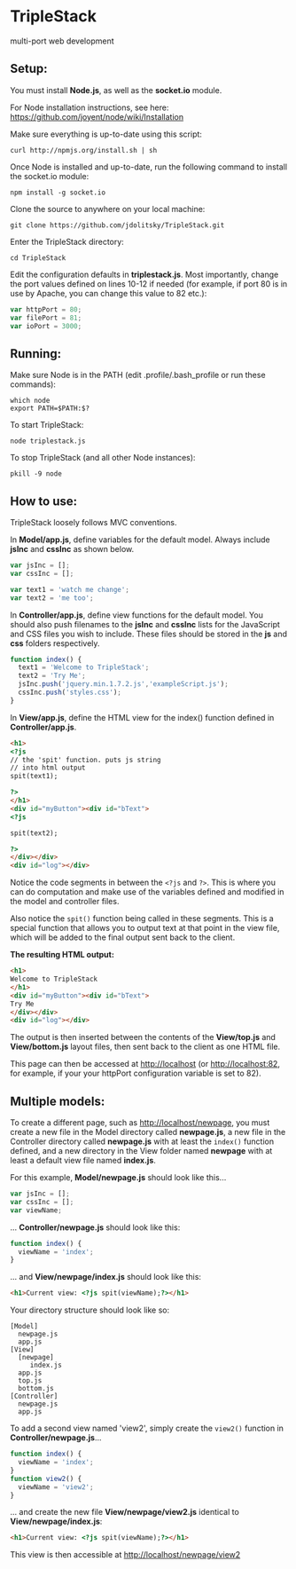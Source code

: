 TripleStack
=========

multi-port web development

Setup:
--------
You must install **Node.js**, as well as the **socket.io** module.

For Node installation instructions, see here: <a href="https://github.com/joyent/node/wiki/Installation" target="_blank">https://github.com/joyent/node/wiki/Installation</a>

Make sure everything is up-to-date using this script:
```
curl http://npmjs.org/install.sh | sh
```

Once Node is installed and up-to-date, run the following command to install the socket.io module:
```
npm install -g socket.io
```

Clone the source to anywhere on your local machine:
```
git clone https://github.com/jdolitsky/TripleStack.git
```
Enter the TripleStack directory:
```
cd TripleStack
```
Edit the configuration defaults in **triplestack.js**. Most importantly, change the port values defined on lines 10-12 if needed (for example, if port 80 is in use by Apache, you can change this value to 82 etc.):
```js
var httpPort = 80;
var filePort = 81;
var ioPort = 3000;
```

Running:
--------
Make sure Node is in the PATH (edit .profile/.bash_profile or run these commands):
```
which node
export PATH=$PATH:$?
```
To start TripleStack:
```
node triplestack.js
```
To stop TripleStack (and all other Node instances):
```
pkill -9 node
```
How to use:
--------
TripleStack loosely follows MVC conventions.

In **Model/app.js**, define variables for the default model. Always include **jsInc** and **cssInc** as shown below.
```js
var jsInc = [];
var cssInc = [];

var text1 = 'watch me change';
var text2 = 'me too';
```

In **Controller/app.js**, define view functions for the default model. You should also push filenames to the **jsInc** and **cssInc** lists for the JavaScript and CSS files you wish to include. These files should be stored in the **js** and **css** folders respectively.
```js
function index() {
  text1 = 'Welcome to TripleStack';
  text2 = 'Try Me';
  jsInc.push('jquery.min.1.7.2.js','exampleScript.js');
  cssInc.push('styles.css');
}
```

In **View/app.js**, define the HTML view for the index() function defined in **Controller/app.js**.
```html
<h1>
<?js 
// the 'spit' function. puts js string 
// into html output
spit(text1);

?>
</h1>
<div id="myButton"><div id="bText">
<?js 

spit(text2);

?>
</div></div>
<div id="log"></div>
```

Notice the code segments in between the `<?js` and `?>`. This is where you can do computation and make use of the variables defined and modified in the model and controller files.

Also notice the `spit()` function being called in these segments. This is a special function that allows you to output text at that point in the view file, which will be added to the final output sent back to the client.

**The resulting HTML output:**
```html
<h1>
Welcome to TripleStack
</h1>
<div id="myButton"><div id="bText">
Try Me
</div></div>
<div id="log"></div>
```
The output is then inserted between the contents of the **View/top.js** and **View/bottom.js** layout files, then sent back to the client as one HTML file.

This page can then be accessed at <a href="http://localhost" target="_blank">http://localhost</a> (or <a href="http://localhost:82" target="_blank">http://localhost:82</a>, for example, if your your httpPort configuration variable is set to 82).


Multiple models:
--------
To create a different page, such as <a href="http://localhost/newpage" target="_blank">http://localhost/newpage</a>, you must create a new file in the Model directory called **newpage.js**, a new file in the Controller directory called **newpage.js** with at least the `index()` function defined, and a new directory in the View folder named **newpage** with at least a default view file named **index.js**.

For this example, **Model/newpage.js** should look like this...
```js
var jsInc = [];
var cssInc = [];
var viewName;
```
... **Controller/newpage.js** should look like this:
```js
function index() {
  viewName = 'index';
}
```
... and **View/newpage/index.js** should look like this:
```html
<h1>Current view: <?js spit(viewName);?></h1>
```

Your directory structure should look like so:
```
[Model]
  newpage.js
  app.js
[View]
  [newpage]
     index.js
  app.js
  top.js
  bottom.js
[Controller]
  newpage.js
  app.js
```

To add a second view named 'view2', simply create the `view2()` function in **Controller/newpage.js**...
```js
function index() {
  viewName = 'index';
}
function view2() {
  viewName = 'view2';
}
```
... and create the new file **View/newpage/view2.js** identical to **View/newpage/index.js**:
```html
<h1>Current view: <?js spit(viewName);?></h1>
```
This view is then accessible at <a href="http://localhost/newpage/view2" target="_blank">http://localhost/newpage/view2</a>
